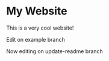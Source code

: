 # My Website

This is a very cool website!

Edit on example branch

Now editing on update-readme branch

